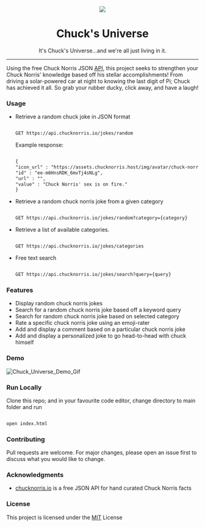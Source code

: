 <p align="center"><img src="https://img.icons8.com/plasticine/344/chuck-norris.png" /></p>

<h1 align="center">Chuck's Universe</h1>

<p align="center"> It's Chuck's Universe...and we're all just living in it. </p>

<hr/>

<p> Using the free Chuck Norris JSON <a href="https://api.chucknorris.io/">API</a>, this project seeks to strengthen your Chuck Norris' knowledge based off his stellar accomplishments! From driving a solar-powered car at night to knowing the last digit of Pi; Chuck has achieved it all. So grab your rubber ducky, click away, and have a laugh!</p>

<h3>Usage</h3>

<ul>
  <li>Retrieve a random chuck joke in JSON format</li>
  
  ```html
  
  GET https://api.chucknorris.io/jokes/random
  
  ```
  
  Example response:
  
  ```html
  
  {
"icon_url" : "https://assets.chucknorris.host/img/avatar/chuck-norris.png",
"id" : "ee-m6HnsRDK_6mvTj4sNLg",
"url" : "",
"value" : "Chuck Norris' sex is on fire."
}
  
  ```
  
  <li>Retrieve a random chuck norris joke from a given category</li>
  
  ```html
  
  GET https://api.chucknorris.io/jokes/random?category={category}
  
  ```
  <li>Retrieve a list of available categories.</li>
  
  ```html
  
  GET https://api.chucknorris.io/jokes/categories
  
  ```
  
  <li>Free text search</li>
  
  ```html
  
  GET https://api.chucknorris.io/jokes/search?query={query}
  
  ```
  
</ul>

<h3>Features</h3>

<ul>
  <li>Display random chuck norris jokes</li>
  <li>Search for a random chuck norris joke based off a keyword query</li>
  <li>Search for random chuck norris joke based on selected category</li>
  <li>Rate a specific chuck norris joke using an emoji-rater</li>
  <li>Add and display a comment based on a particular chuck norris joke</li>
  <li>Add and display a personalized joke to go head-to-head with chuck himself</li>
  
  </ul>
  

<h3> Demo </h3>

![Chuck_Universe_Demo_Gif](assets/chucksuniverse.gif)


<h3>Run Locally</h3>



<p>Clone this repo; and in your favourite code editor, change directory to main folder and run </p>

```html

open index.html

```

<h3>Contributing</h3>
Pull requests are welcome. For major changes, please open an issue first to discuss what you would like to change.

<h3>Acknowledgments</h3>
<ul>
  <li><a href="https://api.chucknorris.io/">chucknorris.io</a> is a free JSON API for hand curated Chuck Norris facts</li>
</ul>

<h3>License</h3>

This project is licensed under the <a href="https://choosealicense.com/licenses/mit/">MIT</a> License
